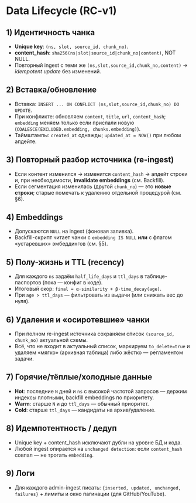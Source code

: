 # Data Lifecycle (RC-v1)

## 1) Идентичность чанка
- **Unique key**: `(ns, slot, source_id, chunk_no)`.
- **content_hash**: `sha256(ns|slot|source_id|chunk_no|content)`, NOT NULL.
- Повторный ingest с теми же `(ns,slot,source_id,chunk_no,content)` → *idempotent update* без изменений.

## 2) Вставка/обновление
- Вставка: `INSERT ... ON CONFLICT (ns,slot,source_id,chunk_no) DO UPDATE`.
- При конфликте: обновляем `content`, `title`, `url`, `content_hash`; `embedding` меняем только если прислали новую (`COALESCE(EXCLUDED.embedding, chunks.embedding)`).
- Таймштампы: `created_at` однажды; `updated_at = NOW()` при любом апдейте.

## 3) Повторный разбор источника (re-ingest)
- Если контент изменился → изменится `content_hash` → апдейт строки и, при необходимости, **invalidate embeddings** (см. Backfill).
- Если сегментация изменилась (другой `chunk_no`) — это **новые строки**; старые помечать к удалению отдельной процедурой (см. §6).

## 4) Embeddings
- Допускаются `NULL` на ingest (фоновая заливка).
- Backfill-скрипт читает чанки с `embedding IS NULL` **или** с флагом «устаревших» эмбеддингов (см. §5).

## 5) Полу-жизнь и TTL (recency)
- Для каждого `ns` задаём `half_life_days` и `ttl_days` в таблице-паспортов (пока — конфиг в коде).
- Итоговый скор: `final = α·similarity + β·time_decay(age)`.
- При `age > ttl_days` — фильтровать из выдачи (или снижать вес до нуля).

## 6) Удаления и «осиротевшие» чанки
- При полном re-ingest источника сохраняем список `(source_id, chunk_no)` актуальной схемы.
- Всё, что не входит в актуальный список, маркируем `to_delete=true` и удаляем «мягко» (архивная таблица) либо жёстко — регламентом задачи.

## 7) Горячие/тёплые/холодные данные
- **Hot**: последние `N` дней и `ns` с высокой частотой запросов — держим индексы плотными, backfill embeddings по приоритету.
- **Warm**: старше `N` и до `ttl_days` — обычный приоритет.
- **Cold**: старше `ttl_days` — кандидаты на архив/удаление.

## 8) Идемпотентность / дедуп
- Unique key + content_hash исключают дубли на уровне БД и кода.
- Любой ingest опирается на `unchanged detection`: если `content_hash` совпал — не трогать `embedding`.

## 9) Логи
- Для каждого admin-ingest писать: `{inserted, updated, unchanged, failures}` + лимиты и окно пагинации (для GitHub/YouTube).

